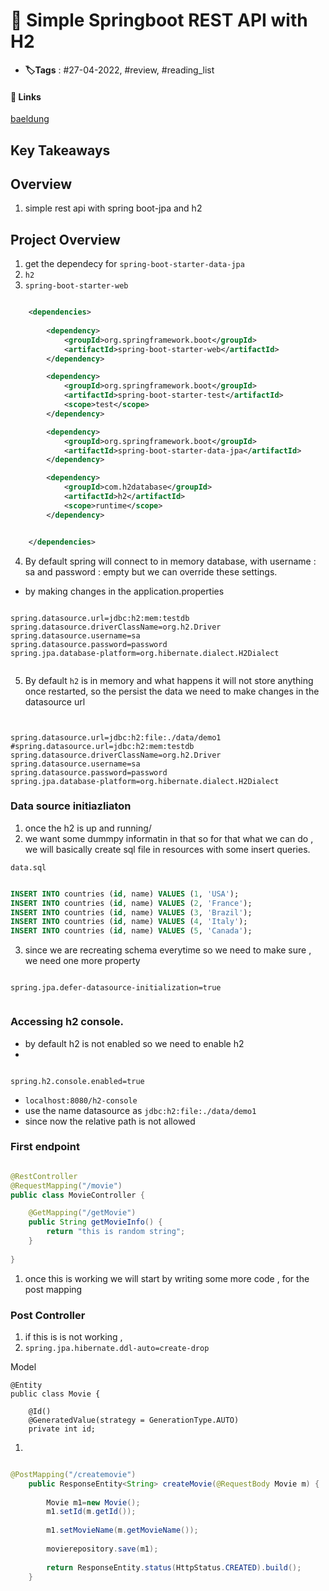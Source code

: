 # 📑 Simple Springboot REST API with H2

- **🏷️Tags** : #27-04-2022, #review, #reading_list

#### 🔗 Links
[baeldung](https://www.baeldung.com/spring-boot-h2-database)

## Key Takeaways

## Overview
1. simple rest api with spring boot-jpa and h2

## Project Overview
1. get the dependecy for `spring-boot-starter-data-jpa`
2. `h2`
3. `spring-boot-starter-web`

```xml

	<dependencies>
	
		<dependency>
			<groupId>org.springframework.boot</groupId>
			<artifactId>spring-boot-starter-web</artifactId>
		</dependency>

		<dependency>
			<groupId>org.springframework.boot</groupId>
			<artifactId>spring-boot-starter-test</artifactId>
			<scope>test</scope>
		</dependency>

		<dependency>
			<groupId>org.springframework.boot</groupId>
			<artifactId>spring-boot-starter-data-jpa</artifactId>
		</dependency>

		<dependency>
			<groupId>com.h2database</groupId>
			<artifactId>h2</artifactId>
			<scope>runtime</scope>
		</dependency>


	</dependencies>

```


4. By default spring will connect to in memory database, with username : sa and password : empty but we can override these settings.
- by making changes in the application.properties

```properties

spring.datasource.url=jdbc:h2:mem:testdb
spring.datasource.driverClassName=org.h2.Driver
spring.datasource.username=sa
spring.datasource.password=password
spring.jpa.database-platform=org.hibernate.dialect.H2Dialect


```


5. By default `h2` is in memory and what happens it will not store anything once restarted, so the persist the data we need to make changes in the datasource url

```properties


spring.datasource.url=jdbc:h2:file:./data/demo1
#spring.datasource.url=jdbc:h2:mem:testdb
spring.datasource.driverClassName=org.h2.Driver
spring.datasource.username=sa
spring.datasource.password=password
spring.jpa.database-platform=org.hibernate.dialect.H2Dialect

```


### Data source initiazliaton
1. once the h2 is up and running/
2. we want some dummpy informatin in that so for that what we can do , we will basically create sql file in resources with some insert queries.

`data.sql`
```SQL

INSERT INTO countries (id, name) VALUES (1, 'USA');
INSERT INTO countries (id, name) VALUES (2, 'France');
INSERT INTO countries (id, name) VALUES (3, 'Brazil');
INSERT INTO countries (id, name) VALUES (4, 'Italy');
INSERT INTO countries (id, name) VALUES (5, 'Canada');
```

3. since we are recreating schema everytime so we need to make sure , we need one more property

```properties

spring.jpa.defer-datasource-initialization=true


```

### Accessing h2 console.
- by default h2 is not enabled so we need to enable h2
- 
```properties

spring.h2.console.enabled=true

```

- `localhost:8080/h2-console`
- use the name datasource as `jdbc:h2:file:./data/demo1`
- since now the relative path is not allowed


### First endpoint 
```java

@RestController
@RequestMapping("/movie")
public class MovieController {

	@GetMapping("/getMovie")
	public String getMovieInfo() {
		return "this is random string";
	}
	
}


```

1. once this is working we will start by writing some more code , for the post mapping


### Post Controller
1.  if this is is not working ,
2. `spring.jpa.hibernate.ddl-auto=create-drop`

Model
```
@Entity
public class Movie {

	@Id()
	@GeneratedValue(strategy = GenerationType.AUTO)
	private int id;

```

1. 
```java

@PostMapping("/createmovie")
	public ResponseEntity<String> createMovie(@RequestBody Movie m) {
				
		Movie m1=new Movie();
		m1.setId(m.getId());
		
		m1.setMovieName(m.getMovieName());
		
		movierepository.save(m1);
		
		return ResponseEntity.status(HttpStatus.CREATED).build();
	}

```
